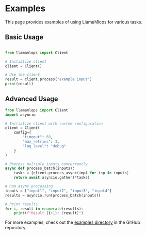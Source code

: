 # Examples

This page provides examples of using LlamaMlops for various tasks.

## Basic Usage

```python

from llamamlops import Client

# Initialize client
client = Client()

# Use the client
result = client.process("example input")
print(result)
```

## Advanced Usage

```python
from llamamlops import Client
import asyncio

# Initialize client with custom configuration
client = Client(
    config={
        "timeout": 60,
        "max_retries": 3,
        "log_level": "debug"
    }
)

# Process multiple inputs concurrently
async def process_batch(inputs):
    tasks = [client.process_async(inp) for inp in inputs]
    return await asyncio.gather(*tasks)

# Run async processing
inputs = ["input1", "input2", "input3", "input4"]
results = asyncio.run(process_batch(inputs))

# Print results
for i, result in enumerate(results):
    print(f"Result {i+1}: {result}")
```

For more examples, check out the [examples directory](https://github.com/llamasearchai/llamamlops/tree/main/examples) in the GitHub repository.
